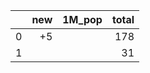 |    |   new | 1M_pop   |   total |
|---:|------:|:---------|--------:|
|  0 |    +5 |          |     178 |
|  1 |       |          |      31 |